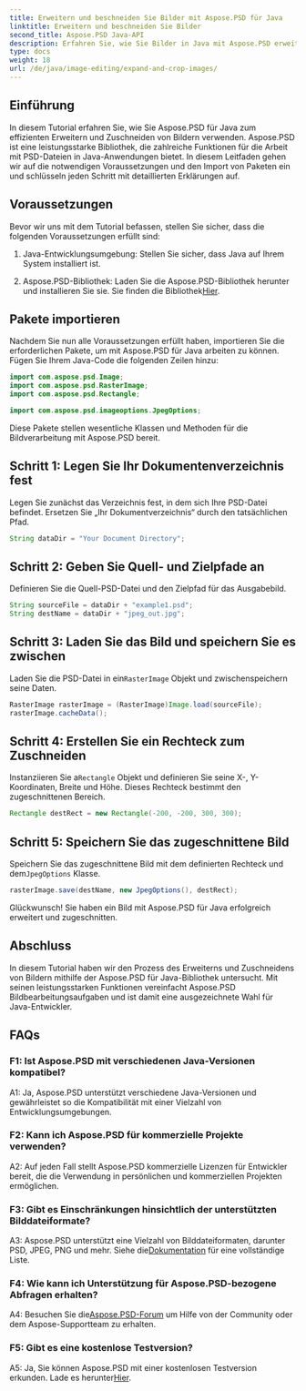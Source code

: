```yaml
---
title: Erweitern und beschneiden Sie Bilder mit Aspose.PSD für Java
linktitle: Erweitern und beschneiden Sie Bilder
second_title: Aspose.PSD Java-API
description: Erfahren Sie, wie Sie Bilder in Java mit Aspose.PSD erweitern und zuschneiden. Schritt-für-Schritt-Anleitung für eine effiziente Bildbearbeitung.
type: docs
weight: 18
url: /de/java/image-editing/expand-and-crop-images/
---
```

## Einführung

In diesem Tutorial erfahren Sie, wie Sie Aspose.PSD für Java zum effizienten Erweitern und Zuschneiden von Bildern verwenden. Aspose.PSD ist eine leistungsstarke Bibliothek, die zahlreiche Funktionen für die Arbeit mit PSD-Dateien in Java-Anwendungen bietet. In diesem Leitfaden gehen wir auf die notwendigen Voraussetzungen und den Import von Paketen ein und schlüsseln jeden Schritt mit detaillierten Erklärungen auf.

## Voraussetzungen

Bevor wir uns mit dem Tutorial befassen, stellen Sie sicher, dass die folgenden Voraussetzungen erfüllt sind:

1. Java-Entwicklungsumgebung: Stellen Sie sicher, dass Java auf Ihrem System installiert ist.

2.  Aspose.PSD-Bibliothek: Laden Sie die Aspose.PSD-Bibliothek herunter und installieren Sie sie. Sie finden die Bibliothek[Hier](https://releases.aspose.com/psd/java/).

## Pakete importieren

Nachdem Sie nun alle Voraussetzungen erfüllt haben, importieren Sie die erforderlichen Pakete, um mit Aspose.PSD für Java arbeiten zu können. Fügen Sie Ihrem Java-Code die folgenden Zeilen hinzu:

```java
import com.aspose.psd.Image;
import com.aspose.psd.RasterImage;
import com.aspose.psd.Rectangle;

import com.aspose.psd.imageoptions.JpegOptions;
```

Diese Pakete stellen wesentliche Klassen und Methoden für die Bildverarbeitung mit Aspose.PSD bereit.

## Schritt 1: Legen Sie Ihr Dokumentenverzeichnis fest

Legen Sie zunächst das Verzeichnis fest, in dem sich Ihre PSD-Datei befindet. Ersetzen Sie „Ihr Dokumentverzeichnis“ durch den tatsächlichen Pfad.

```java
String dataDir = "Your Document Directory";
```

## Schritt 2: Geben Sie Quell- und Zielpfade an

Definieren Sie die Quell-PSD-Datei und den Zielpfad für das Ausgabebild.

```java
String sourceFile = dataDir + "example1.psd";
String destName = dataDir + "jpeg_out.jpg";
```

## Schritt 3: Laden Sie das Bild und speichern Sie es zwischen

 Laden Sie die PSD-Datei in ein`RasterImage` Objekt und zwischenspeichern seine Daten.

```java
RasterImage rasterImage = (RasterImage)Image.load(sourceFile);
rasterImage.cacheData();
```

## Schritt 4: Erstellen Sie ein Rechteck zum Zuschneiden

 Instanziieren Sie a`Rectangle` Objekt und definieren Sie seine X-, Y-Koordinaten, Breite und Höhe. Dieses Rechteck bestimmt den zugeschnittenen Bereich.

```java
Rectangle destRect = new Rectangle(-200, -200, 300, 300);
```

## Schritt 5: Speichern Sie das zugeschnittene Bild

 Speichern Sie das zugeschnittene Bild mit dem definierten Rechteck und dem`JpegOptions` Klasse.

```java
rasterImage.save(destName, new JpegOptions(), destRect);
```

Glückwunsch! Sie haben ein Bild mit Aspose.PSD für Java erfolgreich erweitert und zugeschnitten.

## Abschluss

In diesem Tutorial haben wir den Prozess des Erweiterns und Zuschneidens von Bildern mithilfe der Aspose.PSD für Java-Bibliothek untersucht. Mit seinen leistungsstarken Funktionen vereinfacht Aspose.PSD Bildbearbeitungsaufgaben und ist damit eine ausgezeichnete Wahl für Java-Entwickler.

## FAQs

### F1: Ist Aspose.PSD mit verschiedenen Java-Versionen kompatibel?

A1: Ja, Aspose.PSD unterstützt verschiedene Java-Versionen und gewährleistet so die Kompatibilität mit einer Vielzahl von Entwicklungsumgebungen.

### F2: Kann ich Aspose.PSD für kommerzielle Projekte verwenden?

A2: Auf jeden Fall stellt Aspose.PSD kommerzielle Lizenzen für Entwickler bereit, die die Verwendung in persönlichen und kommerziellen Projekten ermöglichen.

### F3: Gibt es Einschränkungen hinsichtlich der unterstützten Bilddateiformate?

 A3: Aspose.PSD unterstützt eine Vielzahl von Bilddateiformaten, darunter PSD, JPEG, PNG und mehr. Siehe die[Dokumentation](https://reference.aspose.com/psd/java/) für eine vollständige Liste.

### F4: Wie kann ich Unterstützung für Aspose.PSD-bezogene Abfragen erhalten?

 A4: Besuchen Sie die[Aspose.PSD-Forum](https://forum.aspose.com/c/psd/34) um Hilfe von der Community oder dem Aspose-Supportteam zu erhalten.

### F5: Gibt es eine kostenlose Testversion?

 A5: Ja, Sie können Aspose.PSD mit einer kostenlosen Testversion erkunden. Lade es herunter[Hier](https://releases.aspose.com/).